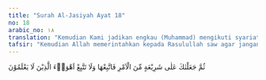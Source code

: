 ```yaml
---
title: "Surah Al-Jasiyah Ayat 18"
no: 18
arabic_no: ١٨
translation: "Kemudian Kami jadikan engkau (Muhammad) mengikuti syariat (peraturan) dari agama itu, maka ikutilah (syariat itu) dan janganlah engkau ikuti keinginan orang-orang yang tidak mengetahui."
tafsir: "Kemudian Allah memerintahkan kepada Rasulullah saw agar jangan terpengaruh oleh sikap orang-orang Quraisy karena Allah telah menetapkan urusan syariat yang harus dijadikan pegangan dalam menetapkan urusan agama dengan perantara wahyu. Maka peraturan yang termuat dalam wahyu itulah yang harus diikuti, tidak boleh mengikuti hawa nafsu orang-orang yang tidak mengetahuinya. Syariat yang dibawa oleh para rasul terdahulu dan syariat yang dibawa Nabi Muhammad pada asas dan hakikatnya sama, sama-sama berasaskan tauhid, membimbing manusia ke jalan yang benar, mewujudkan kemaslahatan dalam masyarakat, menyuruh berbuat baik dan mencegah berbuat mungkar. Jika terdapat perbedaan, maka perbedaan itu bukan masalah pokok, hanya dalam pelaksanaan ibadah dan cara-caranya. Hal itu disesuaikan dengan keadaan, tempat dan waktu."
---
```

ثُمَّ جَعَلْنٰكَ عَلٰى شَرِيْعَةٍ مِّنَ الْاَمْرِ فَاتَّبِعْهَا وَلَا تَتَّبِعْ اَهْوَاۤءَ الَّذِيْنَ لَا يَعْلَمُوْنَ